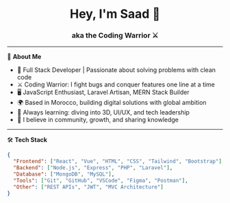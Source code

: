<h1 align="center">Hey, I'm Saad 👋</h1>
<h3 align="center">aka the Coding Warrior ⚔️</h3>

---

🎯 **About Me**

- 🧠 Full Stack Developer | Passionate about solving problems with clean code  
- ⚔️ Coding Warrior: I fight bugs and conquer features one line at a time  
- 🖥️ JavaScript Enthusiast, Laravel Artisan, MERN Stack Builder  
- 🌍 Based in Morocco, building digital solutions with global ambition  
- 🔄 Always learning: diving into 3D, UI/UX, and tech leadership  
- 🤝 I believe in community, growth, and sharing knowledge

---

🛠️ **Tech Stack**

```json
{
  "Frontend": ["React", "Vue", "HTML", "CSS", "Tailwind", "Bootstrap"],
  "Backend": ["Node.js", "Express", "PHP", "Laravel"],
  "Database": ["MongoDB", "MySQL"],
  "Tools": ["Git", "GitHub", "VSCode", "Figma", "Postman"],
  "Other": ["REST APIs", "JWT", "MVC Architecture"]
}

